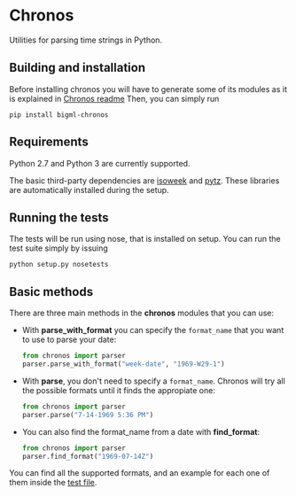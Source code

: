 # Chronos
Utilities for parsing time strings in Python.

## Building and installation

Before installing chronos you will have to generate some of its
modules as it is explained in [Chronos readme](../readme.md)
Then, you can simply run

```
pip install bigml-chronos
```

## Requirements
Python 2.7 and Python 3 are currently supported.

The basic third-party dependencies are
[isoweek](https://pypi.org/project/isoweek/) and
[pytz](http://pytz.sourceforge.net/). These libraries are
automatically installed during the setup.

## Running the tests
The tests will be run using nose, that is installed on setup. You can
run the test suite simply by issuing

```shell
python setup.py nosetests
```

## Basic methods
There are three main methods in the **chronos** modules that you can
use:

  - With **parse_with_format** you can specify the `format_name` that
    you want to use to parse your date:

    ```python
    from chronos import parser
    parser.parse_with_format("week-date", "1969-W29-1")
    ```

  - With **parse**, you don't need to specify a `format_name`. Chronos
    will try all the possible formats until it finds the appropiate one:

    ```python
    from chronos import parser
    parser.parse("7-14-1969 5:36 PM")
    ```

  - You can also find the format_name from a date with **find_format**:

    ```python
    from chronos import parser
    parser.find_format("1969-07-14Z")
    ```

You can find all the supported formats, and an example for each one of
them inside the [test file](./bigml/chronos/tests/test_chronos.py).
